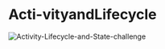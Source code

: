 # Acti-vityandLifecycle

![Activity-Lifecycle-and-State-challenge](https://user-images.githubusercontent.com/80835650/148714699-d1992e93-980b-4c28-8e73-e3c509c179c4.gif)
